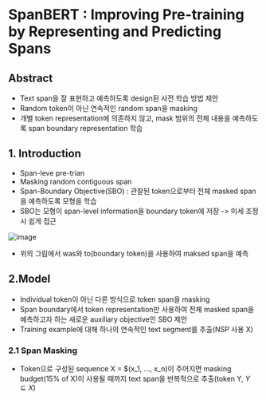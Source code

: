 # SpanBERT : Improving Pre-training by Representing and Predicting Spans

## Abstract

- Text span을 잘 표현하고 예측하도록 design된 사전 학습 방법 제안
- Random token이 아닌 연속적인 random span을 masking
- 개별 token representation에 의존하지 않고, mask 범위의 전체 내용을 예측하도록 span boundary representation 학습

## 1. Introduction

- Span-leve pre-trian
- Masking random contiguous span
- Span-Boundary Objective(SBO) : 관찰된 token으로부터 전체 masked span을 예측하도록 모형을 학습
- SBO는 모형이 span-level information을 boundary token에 저장 -> 미세 조정 시 쉽게 접근

![image](https://user-images.githubusercontent.com/80622859/230544351-31c33da5-6df1-44e9-8d69-64f281055523.png)

- 위의 그림에서 was와 to(boundary token)을 사용하여 maksed span을 예측

## 2.Model

- Individual token이 아닌 다른 방식으로 token span을 masking
- Span boundary에서 token representation만 사용하여 전체 masked span을 예측하고자 하는 새로운 auxiliary objective인 SBO 제안
- Training example에 대해 하나의 연속적인 text segment를 추출(NSP 사용 X)

### 2.1 Span Masking

- Token으로 구성된 sequence X = $(x_1, ..., x_n)이 주어지면 masking budget(15% of X)이 사용될 때까지 text span을 반복적으로 추출(token Y, $Y\subseteq X$)
